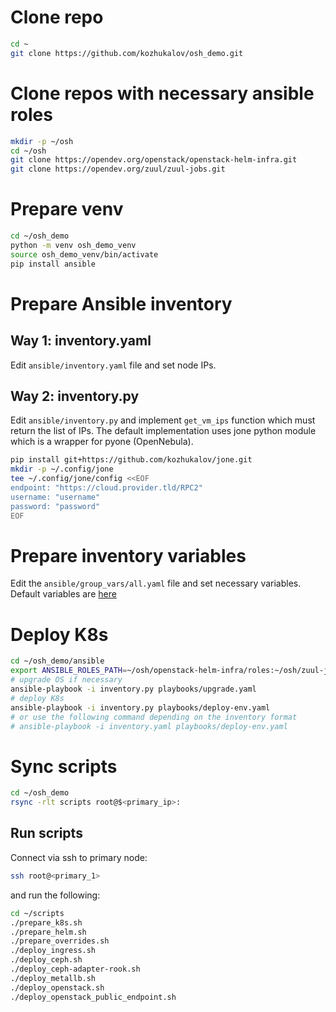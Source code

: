 # Clone repo
```bash
cd ~
git clone https://github.com/kozhukalov/osh_demo.git
```

# Clone repos with necessary ansible roles
```bash
mkdir -p ~/osh
cd ~/osh
git clone https://opendev.org/openstack/openstack-helm-infra.git
git clone https://opendev.org/zuul/zuul-jobs.git
```

# Prepare venv
```bash
cd ~/osh_demo
python -m venv osh_demo_venv
source osh_demo_venv/bin/activate
pip install ansible
```

# Prepare Ansible inventory

## Way 1: inventory.yaml
Edit `ansible/inventory.yaml` file and set node IPs.

## Way 2: inventory.py
Edit `ansible/inventory.py` and implement `get_vm_ips` function which must return the list of IPs. The default implementation uses jone python module which is a wrapper for pyone (OpenNebula).
```bash
pip install git+https://github.com/kozhukalov/jone.git
mkdir -p ~/.config/jone
tee ~/.config/jone/config <<EOF
endpoint: "https://cloud.provider.tld/RPC2"
username: "username"
password: "password"
EOF
```

# Prepare inventory variables
Edit the `ansible/group_vars/all.yaml` file and set necessary variables. Default variables are [here](https://opendev.org/openstack/openstack-helm-infra/src/branch/master/roles/deploy-env/defaults/main.yaml)


# Deploy K8s
```bash
cd ~/osh_demo/ansible
export ANSIBLE_ROLES_PATH=~/osh/openstack-helm-infra/roles:~/osh/zuul-jobs/roles
# upgrade OS if necessary
ansible-playbook -i inventory.py playbooks/upgrade.yaml
# deploy K8s
ansible-playbook -i inventory.py playbooks/deploy-env.yaml
# or use the following command depending on the inventory format
# ansible-playbook -i inventory.yaml playbooks/deploy-env.yaml
```

# Sync scripts
```bash
cd ~/osh_demo
rsync -rlt scripts root@$<primary_ip>:
```

## Run scripts
Connect via ssh to primary node:
```bash
ssh root@<primary_1>
```

and run the following:
```bash
cd ~/scripts
./prepare_k8s.sh
./prepare_helm.sh
./prepare_overrides.sh
./deploy_ingress.sh
./deploy_ceph.sh
./deploy_ceph-adapter-rook.sh
./deploy_metallb.sh
./deploy_openstack.sh
./deploy_openstack_public_endpoint.sh
```
